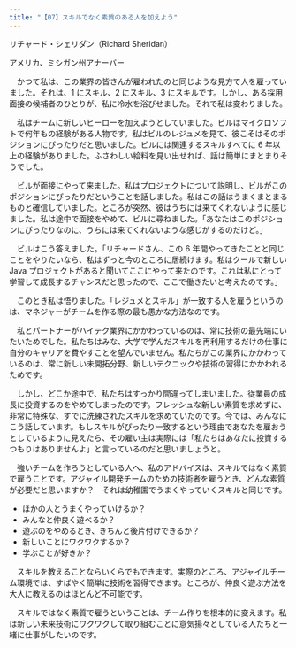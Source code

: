 ```yaml
---
title: "【07】スキルでなく素質のある人を加えよう"
---
```



リチャード・シェリダン（Richard Sheridan）



アメリカ、ミシガン州アナーバー


　かつて私は、この業界の皆さんが雇われたのと同じような見方で人を雇っていました。それは、1 にスキル、2 にスキル、3 にスキルです。しかし、ある採用面接の候補者のひとりが、私に冷水を浴びせました。それで私は変わりました。

　私はチームに新しいヒーローを加えようとしていました。ビルはマイクロソフトで何年もの経験がある人物です。私はビルのレジュメを見て、彼こそはそのポジションにぴったりだと思いました。ビルには関連するスキルすべてに 6 年以上の経験がありました。ふさわしい給料を見い出せれば、話は簡単にまとまりそうでした。

　ビルが面接にやって来ました。私はプロジェクトについて説明し、ビルがこのポジションにぴったりだということを話しました。私はこの話はうまくまとまるものと確信していました。ところが突然、彼はうちには来てくれないように感じました。私は途中で面接をやめて、ビルに尋ねました。「あなたはこのポジションにぴったりなのに、うちには来てくれないような感じがするのだけど。」

　ビルはこう答えました。「リチャードさん、この 6 年間やってきたことと同じことをやりたいなら、私はずっと今のところに居続けます。私はクールで新しい Java プロジェクトがあると聞いてここにやって来たのです。これは私にとって学習して成長するチャンスだと思ったので、ここで働きたいと考えたのです。」

　このとき私は悟りました。「レジュメとスキル」が一致する人を雇うというのは、マネジャーがチームを作る際の最も愚かな方法なのです。

　私とパートナーがハイテク業界にかかわっているのは、常に技術の最先端にいたいためでした。私たちはみな、大学で学んだスキルを再利用するだけの仕事に自分のキャリアを費やすことを望んでいません。私たちがこの業界にかかわっているのは、常に新しい未開拓分野、新しいテクニックや技術の習得にかかわれるためです。

　しかし、どこか途中で、私たちはすっかり間違ってしまいました。従業員の成長に投資するのをやめてしまったのです。フレッシュな新しい素質を求めずに、非常に特殊な、すでに洗練されたスキルを求めていたのです。今では、みんなにこう話しています。もしスキルがぴったり一致するという理由であなたを雇おうとしているように見えたら、その雇い主は実際には「私たちはあなたに投資するつもりはありませんよ」と言っているのだと思いましょうと。

　強いチームを作ろうとしている人へ、私のアドバイスは、スキルではなく素質で雇うことです。アジャイル開発チームのための技術者を雇うとき、どんな素質が必要だと思いますか？　それは幼稚園でうまくやっていくスキルと同じです。

  - ほかの人とうまくやっていけるか？
  - みんなと仲良く遊べるか？
  - 遊ぶのをやめるとき、きちんと後片付けできるか？
  - 新しいことにワクワクするか？
  - 学ぶことが好きか？

　スキルを教えることならいくらでもできます。実際のところ、アジャイルチーム環境では、すばやく簡単に技術を習得できます。ところが、仲良く遊ぶ方法を大人に教えるのはほとんど不可能です。

　スキルではなく素質で雇うということは、チーム作りを根本的に変えます。私は新しい未来技術にワクワクして取り組むことに意気揚々としている人たちと一緒に仕事がしたいのです。
